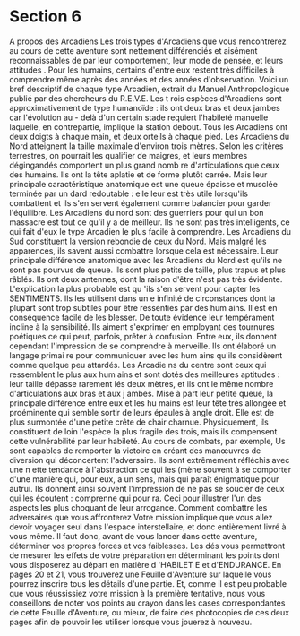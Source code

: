 # Section 6

A propos des Arcadiens
Les trois types d'Arcadiens que vous rencontrerez au cours de
cette aventure sont nettement différenciés et aisément
reconnaissables de par leur comportement, leur mode de pensée,
et leurs attitudes . Pour les humains, certains d'entre eux restent
très difficiles à comprendre même après des années et des
années d'observation. Voici un bref descriptif de chaque type
Arcadien, extrait du  Manuel Anthropologique  publié par des
chercheurs du R.E.V.E.
Les t rois espèces d'Arcadiens sont approximativement de type
humanoïde : ils ont deux bras et deux jambes car l'évolution au -
delà d'un certain stade requiert l'habileté manuelle laquelle, en
contrepartie, implique la station debout. Tous les Arcadiens ont
deux doigts à chaque main, et deux orteils à chaque pied. Les
Arcadiens du Nord atteignent la taille maximale d'environ trois
mètres. Selon les critères terrestres, on pourrait les qualifier de
maigres, et leurs membres dégingandés comportent un plus
grand nomb re d'articulations que ceux des humains. Ils ont la
tête aplatie et de forme plutôt carrée. Mais leur principale
caractéristique anatomique est une queue épaisse et musclée
terminée par un dard redoutable : elle leur est très utile
lorsqu'ils combattent et  ils s'en servent également comme
balancier pour garder l'équilibre. Les Arcadiens du nord sont
des guerriers pour qui un bon massacre est tout ce qu'il y a de
meilleur. Ils ne sont pas très intelligents, ce qui fait d'eux le type
Arcadien le plus facile à  comprendre.
Les Arcadiens du Sud constituent la version rebondie de ceux du
Nord. Mais malgré les apparences, ils savent aussi combattre
lorsque cela est nécessaire. Leur principale différence
anatomique avec les Arcadiens du Nord est qu'ils ne sont pas
pourvus de queue. Ils sont plus petits de taille, plus trapus et
plus râblés. Ils ont deux antennes, dont la raison d'être n'est pas
très évidente. L'explication la plus probable est qu 'ils s'en
servent pour capter les  SENTIMENTS.  Ils les utilisent dans un e
infinité de circonstances dont la plupart sont trop subtiles pour
être ressenties par des hum ains. Il est en conséquence facile de
les blesser. De toute évidence leur tempérament incline à la
sensibilité. Ils aiment s'exprimer en employant des tournures
poétiques ce qui peut, parfois, prêter à confusion. Entre eux, ils
donnent cependant l'impression de se comprendre à merveille.
Ils ont élaboré un langage primai re pour communiquer avec les
hum ains qu'ils considèrent comme quelque peu attardés.
Les Arcadie ns du centre sont ceux  qui ressemblent le plus aux
hum ains et sont dotés des meilleures aptitudes : leur taille
dépasse rarement lés deux mètres, et ils ont le même nombre
d'articulations aux bras et aux j ambes. Mise à part leur petite
queue, la principale  différence entre eux et les hu mains est leur
tête très allongée et proéminente qui semble sortir de leurs
épaules à angle droit. Elle est de plus surmontée d'une petite
crête de chair charnue. Physiquement, ils constituent de loin
l'espèce la plus fragile  des trois, mais ils compensent cette
vulnérabilité par leur habileté. Au cours de combats, par
exemple, Us sont capables de remporter la victoire en créant des
manœuvres de diversion qui déconcertent l'adversaire. Ils sont
extrêmement réfléchis avec une n ette tendance à l'abstraction ce
qui les (mène souvent à se comporter d'une manière qui, pour
eux, a un sens, mais qui paraît énigmatique pour autrui. Ils
donnent ainsi souvent l'impression de ne pas se soucier de ceux
qui les écoutent : comprenne qui pour ra. Ceci pour illustrer l'un
des aspects les plus choquant de leur arrogance.
Comment combattre les adversaires que vous
affronterez
Votre mission implique que vous allez devoir voyager seul dans
l'espace interstellaire, et donc entièrement livré à vous même. Il
faut donc, avant de vous lancer dans cette aventure, déterminer
vos propres forces et vos faiblesses. Les dés vous permettront de
mesurer les effets de votre préparation en déterminant les points
dont vous disposerez au départ en matière d 'HABlLET E et
d'ENDURANCE.  En pages 20 et 21, vous trouverez une
Feuille d'Aventure sur laquelle vous pourrez inscrire tous les
détails d'une partie. Et, comme il est peu probable que vous
réussissiez votre mission à la première tentative, nous vous
conseillons de noter vos points au crayon dans les cases
correspondantes de cette  Feuille d'Aventure,  ou mieux, de
faire des photocopies de ces deux pages afin de pouvoir les
utiliser lorsque vous jouerez à nouveau.